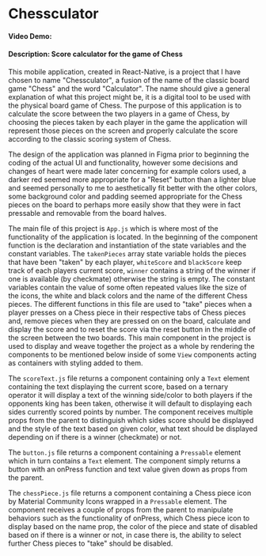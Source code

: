 # Chessculator
#### Video Demo:  <URL HERE>
#### Description: Score calculator for the game of Chess

This mobile application, created in React-Native, is a project that I have chosen to name "Chessculator", a fusion of the name of the classic board game "Chess" and the word "Calculator". The name should give a general explanation of what this project might be, it is a digital tool to be used with the physical board game of Chess. The purpose of this application is to calculate the score between the two players in a game of Chess, by choosing the pieces taken by each player in the game the application will represent those pieces on the screen and properly calculate the score according to the classic scoring system of Chess.

The design of the application was planned in Figma prior to beginning the coding of the actual UI and functionality, however some decisions and changes of heart were made later concerning for example colors used, a darker red seemed more appropriate for a "Reset" button than a lighter blue and seemed personally to me to aesthetically fit better with the other colors, some background color and padding seemed appropriate for the Chess pieces on the board to perhaps more easily show that they were in fact pressable and removable from the board halves.

The main file of this project is `App.js` which is where most of the functionality of the application is located. In the beginning of the component function is the declaration and instantiation of the state variables and the constant variables. The `takenPieces` array state variable holds the pieces that have been "taken" by each player, `whiteScore` and `blackScore` keep track of each players current score, `winner` contains a string of the winner if one is available (by checkmate) otherwise the string is empty. The constant variables contain the value of some often repeated values like the size of the icons, the white and black colors and the name of the different Chess pieces. The different functions in this file are used to "take" pieces when a player presses on a Chess piece in their respective tabs of Chess pieces and, remove pieces when they are pressed on on the board, calculate and display the score and to reset the score via the reset button in the middle of the screen between the two boards. This main component in the project is used to display and weave together the project as a whole by rendering the components to be mentioned below inside of some `View` components acting as containers with styling added to them.

The `scoreText.js` file returns a component containing only a `Text` element containing the text displaying the current score, based on a ternary operator it will display a text of the winning side/color to both players if the opponents king has been taken, otherwise it will default to displaying each sides currently scored points by number. The component receives multiple props from the parent to distinguish which sides score should be displayed and the style of the text based on given color, what text should be displayed depending on if there is a winner (checkmate) or not.

The `button.js` file returns a component containing a `Pressable` element which in turn contains a `Text` element. The component simply returns a button with an onPress function and text value given down as props from the parent.

The `chessPiece.js` file returns a component containing a Chess piece icon by Material Community Icons wrapped in a `Pressable` element. The component receives a couple of props from the parent to manipulate behaviors such as the functionality of onPress, which Chess piece icon to display based on the name prop, the color of the piece and state of disabled based on if there is a winner or not, in case there is, the ability to select further Chess pieces to "take" should be disabled.
